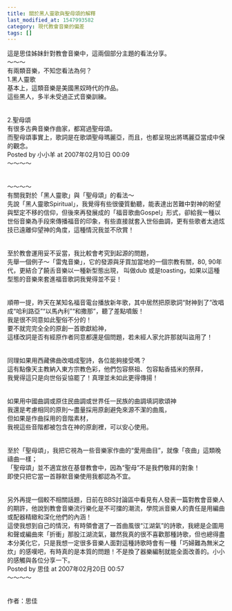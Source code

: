 ```yaml
---
title: 關於黑人靈歌與聖母頌的解釋
last_modified_at: 1547993582
category: 現代教會音樂的偏差
tags: []
---
```


<p>這是思佳姊妹針對教會音樂中，這兩個部分主題的看法分享。<br/><!--more-->～～～<br/>有兩類音樂，不知您看法為何？<br/>1.黑人靈歌<br/>基本上，這類音樂是美國黑奴時代的作品。<br/>這些黑人，多半未受過正式音樂訓練。<br/><br/><br/>2.聖母頌<br/>有很多古典音樂作曲家，都寫過聖母頌。<br/>而聖母頌事實上，歌詞是在歌頌聖母瑪麗亞，而且，也都呈現出將瑪麗亞當成中保的觀念。<br/>Posted by 小小羊 at 2007年02月10日 00:09 <br/>～～～～<br/><br/><br/>～～～～<br/>有關我對於「黑人靈歌」與「聖母頌」的看法～<br/>先說「黑人靈歌Spiritual」，我覺得有些很優質動聽，能表達出苦難中對神的盼望與堅定不移的信仰，但後來再發展成的「福音歌曲Gospel」形式，卻給我一種以世俗音樂為手段來傳播福音的印象，有些直接就套入世俗曲調，更有些歌者太過炫技已遠離仰望神的角度，這種情況我並不欣賞！<br/><br/><br/>至於教會運用妥不妥當，我比較會考究到起源的問題，<br/>先舉一個例子～「雷鬼音樂」，它的發源與牙買加當地的一個宗教有關，80, 90年代，更結合了饒舌音樂以一種新型態出現， 叫做dub 或是toasting，如果以這種型態的音樂來套進福音歌詞我覺得並不妥！<br/><br/><br/>順帶一提，昨天在某知名福音電台播放新年歌，其中居然把原歌詞“財神到了”改唱成“哈利路亞”“以馬內利”“和撒那”，聽了差點噴飯！<br/>我是很不同意如此聖俗不分的！<br/>要不就完完全全的原創一首歌獻給神，<br/>這樣改詞是否有經原作者同意都還是個問題，若未經人家允許那就叫盜用了！<br/><br/><br/>同理如果用西藏佛曲改唱成聖詩，各位能夠接受嗎？<br/>這有點像天主教納入東方宗教色彩，他們包容祭祖、包容點香插米的祭拜，<br/>我覺得這只是向世俗妥協罷了！真理並未如此更得傳揚！<br/><br/><br/>如果用中國曲調或原住民曲調或世界任一民族的曲調填詞歌頌神<br/>我還是考慮相同的原則～盡量採用原創避免來源不潔的曲風，<br/>但如果是作曲採用的音階素材，<br/>我視這些音階都被包含在神的原創裡，可以安心使用。<br/><br/><br/>至於「聖母頌」，我把它視為一些音樂家作曲的“愛用曲目”，就像「夜曲」這類晚禱曲一樣；<br/>「聖母頌」並不適宜放在基督教會中，因為“聖母”不是我們敬拜的對象！<br/>即使只把它當一首靜默音樂使用我都認為不宜。<br/><br/><br/>另外再提一個較不相關話題，日前在BBS討論區中看見有人發表一篇對教會音樂人的期許，他說到教會音樂流行樂化是不可擋的潮流，學院派音樂人的責任是用編曲或配器精緻和深化他們的內涵！<br/>這使我想到自己的情況，有時領會選了一首曲風很“江湖氣”的詩歌，我總是企圖用和聲或編曲來「折衝」那股江湖流氣，雖然我真的很不喜歡那種詩歌，但也總得盡本分美化它，只是我想一定很多音樂人面對這種詩歌時會有一種「巧婦難為無米之炊」的感嘆吧，有時真的是本質的問題！不是換了器樂編制就能全面改善的。小小的感觸與各位分享一下。<br/>Posted by 思佳 at 2007年02月20日 00:57 <br/>～～～～<br/><br/><br/>作者：思佳<br/><br/></p><p> </p><br/>
